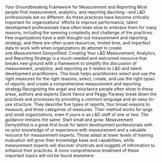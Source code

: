 Your Groundbreaking Framework for Measurement and Reporting Most people find measurement, analytics, and reporting daunting--and L&D professionals are no different. As these practices have become critically important for organizations' efforts to improve performance, talent development professionals have often been slow to embrace them for many reasons, including the seeming complexity and challenge of the practices. Few organizations have a well-thought-out measurement and reporting strategy, and there are often scant resources, limited time, and imperfect data to work with when organizations do attempt to create one.Measurement Demystified: Creating Your L&D Measurement, Analytics, and Reporting Strategy is a much-needed and welcomed resource that breaks new ground with a framework to simplify the discussion of measurement, analytics, and reporting as it relates to L&D and talent development practitioners. This book helps practitioners select and use the right measures for the right reasons; select, create, and use the right types of reports; and create a comprehensive measurement and reporting strategy.Recognizing the angst and reluctance people often show in these areas, authors and experts David Vance and Peggy Parskey break down the practices and processes by providing a common language and an easy-to-use structure. They describe five types of reports, four broad reasons to measure, and three categories of measures. Their method works for large and small organizations, even if yours is an L&D staff of one or two. The guidance remains the same: Start small and grow. Measurement Demystified is a great first book for talent development professionals with no prior knowledge of or experience with measurement and a valuable resource for measurement experts. Those adept at lower levels of training evaluation will grow their knowledge base and capabilities, while measurement experts will discover shortcuts and nuggets of information to enhance their practices. A more comprehensive treatment of these important topics will not be found elsewhere.
